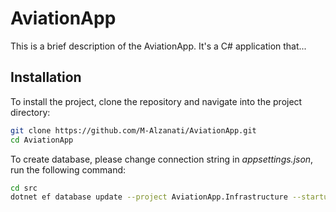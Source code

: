 # AviationApp

This is a brief description of the AviationApp. It's a C# application that...

## Installation

To install the project, clone the repository and navigate into the project directory:

```bash
git clone https://github.com/M-Alzanati/AviationApp.git
cd AviationApp
```

To create database, please change connection string in *appsettings.json*, run the following command:

```bash
cd src
dotnet ef database update --project AviationApp.Infrastructure --startup-project AviationApp.Api
```
